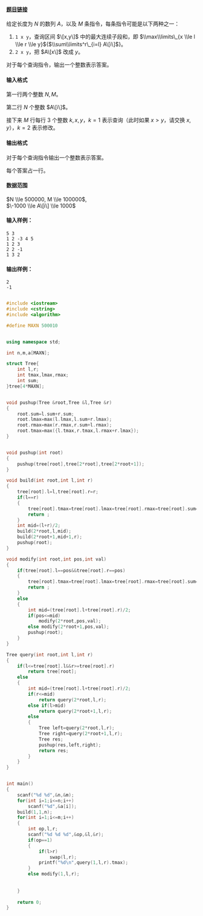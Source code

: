 #### [题目链接](https://www.acwing.com/problem/content/246/)


给定长度为 $N$ 的数列 $A$，以及 $M$ 条指令，每条指令可能是以下两种之一：

1.  `1 x y`，查询区间 $\[x,y\]$ 中的最大连续子段和，即 $\\max\\limits\_{x \\le l \\le r \\le y}${$\\sum\\limits^r\_{i=l} A\[i\]$}。
2.  `2 x y`，把 $A\[x\]$ 改成 $y$。

对于每个查询指令，输出一个整数表示答案。

#### 输入格式

第一行两个整数 $N,M$。

第二行 $N$ 个整数 $A\[i\]$。

接下来 $M$ 行每行 $3$ 个整数 $k,x,y$，$k=1$ 表示查询（此时如果 $x>y$，请交换 $x,y$），$k=2$ 表示修改。

#### 输出格式

对于每个查询指令输出一个整数表示答案。

每个答案占一行。

#### 数据范围

$N \\le 500000, M \\le 100000$,  
$\-1000 \\le A\[i\] \\le 1000$

#### 输入样例：

    5 3
    1 2 -3 4 5
    1 2 3
    2 2 -1
    1 3 2
    

#### 输出样例：

    2
    -1

```cpp

#include <iostream>
#include <cstring>
#include <algorithm>

#define MAXN 500010


using namespace std;

int n,m,a[MAXN];

struct Tree{
    int l,r;
    int tmax,lmax,rmax;
    int sum;
}tree[4*MAXN];


void pushup(Tree &root,Tree &l,Tree &r)
{
    root.sum=l.sum+r.sum;
    root.lmax=max(l.lmax,l.sum+r.lmax);
    root.rmax=max(r.rmax,r.sum+l.rmax);
    root.tmax=max({l.tmax,r.tmax,l.rmax+r.lmax});
}


void pushup(int root)
{
    pushup(tree[root],tree[2*root],tree[2*root+1]);
}

void build(int root,int l,int r)
{
    tree[root].l=l,tree[root].r=r;
    if(l==r)
    {
        tree[root].tmax=tree[root].lmax=tree[root].rmax=tree[root].sum=a[l];
        return ;
    }
    int mid=(l+r)/2;
    build(2*root,l,mid);
    build(2*root+1,mid+1,r);
    pushup(root);
}

void modify(int root,int pos,int val)
{
    if(tree[root].l==pos&&tree[root].r==pos)
    {
        tree[root].tmax=tree[root].lmax=tree[root].rmax=tree[root].sum=val;
        return ;
    }
    else
    {
        int mid=(tree[root].l+tree[root].r)/2;
        if(pos<=mid)
            modify(2*root,pos,val);
        else modify(2*root+1,pos,val);
        pushup(root);
    }
}

Tree query(int root,int l,int r)
{
    if(l<=tree[root].l&&r>=tree[root].r)
        return tree[root];
    else
    {
        int mid=(tree[root].l+tree[root].r)/2;
        if(r<=mid)
            return query(2*root,l,r);
        else if(l>mid)
            return query(2*root+1,l,r);
        else
        {
            Tree left=query(2*root,l,r);
            Tree right=query(2*root+1,l,r);
            Tree res;
            pushup(res,left,right);
            return res;
        }
    }
}


int main()
{
    scanf("%d %d",&n,&m);
    for(int i=1;i<=n;i++)
        scanf("%d",&a[i]);
    build(1,1,n);
    for(int i=1;i<=m;i++)
    {
        int op,l,r;
        scanf("%d %d %d",&op,&l,&r);
        if(op==1)
        {
            if(l>r)
                swap(l,r);
            printf("%d\n",query(1,l,r).tmax);
        }
        else modify(1,l,r);
        
        
    }
    
    return 0;
}

```
